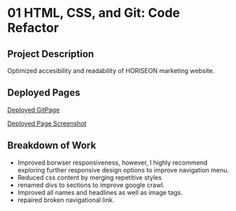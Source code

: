 # 01 HTML, CSS, and Git: Code Refactor

## Project Description
Optimized accesibility and readability of HORISEON marketing website. 

## Deployed Pages

[Deployed GitPage](https://dannyae.github.io/bootcamp-challenge-01/)

[Deployed Page Screenshot](./assets/images/horiseon-deployed.png)

## Breakdown of Work
* Improved borwser responsiveness, however, I highly recommend exploring further responsive design options to improve navigation menu.
* Reduced css content by merging repetitive styles
* renamed divs to sections to improve google crawl.
* Improved all names and headlines as well as image tags.
* repaired broken navigational link.

